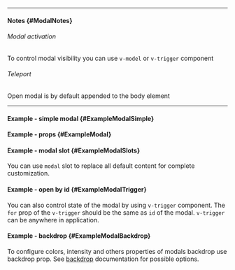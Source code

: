 ___

#### Notes {#ModalNotes}

###### Modal activation

To control modal visibility you can use <code class="code-text">v-model</code> or <code class="code-text">v-trigger</code> component

###### Teleport

Open modal is by default appended to the body element

___

#### Example - simple modal {#ExampleModalSimple}

<example name="ExampleModalSimple"></example>

#### Example - props {#ExampleModal}

<example name="ExampleModal"></example>

#### Example - modal slot {#ExampleModalSlots}

You can use `modal` slot to replace all default content for complete customization.

<example name="ExampleModalSlots"></example>

#### Example - open by id {#ExampleModalTrigger}

You can also control state of the modal by using `v-trigger` component. The `for` prop of the `v-trigger` should be the same as `id` of the modal. `v-trigger` can be anywhere in application.

<example name="ExampleModalTrigger"></example>

#### Example - backdrop {#ExampleModalBackdrop}

To configure colors, intensity and others properties of modals backdrop use backdrop prop. See [backdrop](/documentation/backdrop) documentation for possible options.

<example name="ExampleModalBackdrop"></example>
